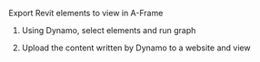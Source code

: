 Export Revit elements to view in A-Frame

1. Using Dynamo, select elements and run graph

2. Upload the content written by Dynamo to a website and view
